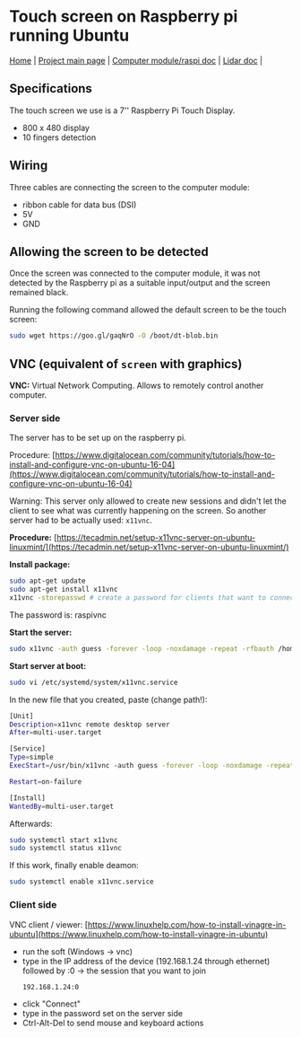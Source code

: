 # Touch screen on Raspberry pi running Ubuntu

[Home](../../../README.md) | [Project main page](../../vacrob.md) | [Computer module/raspi doc](../raspi.md) | [Lidar doc](../lidar/lidar.md) |

## Specifications

The touch screen we use is a 7'' Raspberry Pi Touch Display.

- 800 x 480 display
- 10 fingers detection


## Wiring

Three cables are connecting the screen to the computer module:
- ribbon cable for data bus (DSI)
- 5V
- GND

## Allowing the screen to be detected

Once the screen was connected to the computer module, it was not detected by the Raspberry pi as a suitable input/output and the screen remained black.

Running the following command allowed the default screen to be the touch screen:

```bash
sudo wget https://goo.gl/gaqNrO -O /boot/dt-blob.bin
```

## VNC (equivalent of `screen` with graphics)

**VNC:** Virtual Network Computing. Allows to remotely control another computer.

### Server side

The server has to be set up on the raspberry pi.

Procedure: [https://www.digitalocean.com/community/tutorials/how-to-install-and-configure-vnc-on-ubuntu-16-04](https://www.digitalocean.com/community/tutorials/how-to-install-and-configure-vnc-on-ubuntu-16-04)

Warning: This server only allowed to create new sessions and didn't let the client to see what was currently happening on the screen. So another server had to be actually used: `x11vnc`.

**Procedure:** [https://tecadmin.net/setup-x11vnc-server-on-ubuntu-linuxmint/](https://tecadmin.net/setup-x11vnc-server-on-ubuntu-linuxmint/)

**Install package:**
```bash
sudo apt-get update
sudo apt-get install x11vnc
x11vnc -storepasswd # create a password for clients that want to connect to the server
```
The password is: raspivnc

**Start the server:**
```bash
sudo x11vnc -auth guess -forever -loop -noxdamage -repeat -rfbauth /home/ubuntu/.vnc/passwd -rfbport 5900 -shared
```

**Start server at boot:**

```bash
sudo vi /etc/systemd/system/x11vnc.service
```
In the new file that you created, paste (change path!):

```bash
[Unit]
Description=x11vnc remote desktop server
After=multi-user.target

[Service]
Type=simple
ExecStart=/usr/bin/x11vnc -auth guess -forever -loop -noxdamage -repeat -rfbauth /home/RAHUL/.vnc/passwd -rfbport 5900 -shared

Restart=on-failure

[Install]
WantedBy=multi-user.target
```

Afterwards:

```bash
sudo systemctl start x11vnc
sudo systemctl status x11vnc
```

If this work, finally enable deamon:

```bash
sudo systemctl enable x11vnc.service
```

### Client side

VNC client / viewer: [https://www.linuxhelp.com/how-to-install-vinagre-in-ubuntu](https://www.linuxhelp.com/how-to-install-vinagre-in-ubuntu)

- run the soft (Windows -> vnc)
- type in the IP address of the device (192.168.1.24 through ethernet) followed by :0 -> the session that you want to join  
  ```
  192.168.1.24:0
  ```
- click "Connect"
- type in the password set on the server side
- Ctrl-Alt-Del to send mouse and keyboard actions

